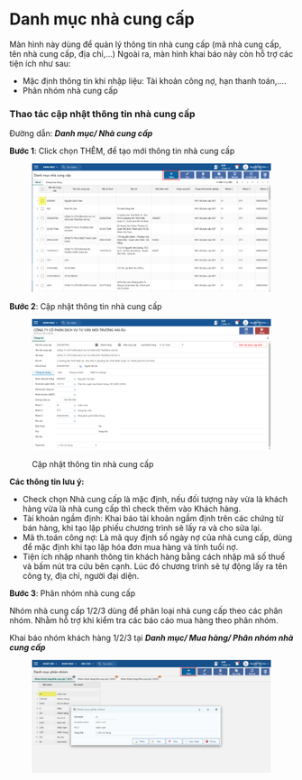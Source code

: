 # Danh mục nhà cung cấp

Màn hình này dùng để quản lý thông tin nhà cung cấp (mã nhà cung cấp, tên nhà cung cấp, địa chỉ,...) Ngoài ra, màn hình khai báo này còn hỗ trợ các tiện ích như sau:

* Mặc định thông tin khi nhập liệu: Tài khoản công nợ, hạn thanh toán,....
* Phân nhóm nhà cung cấp

### Thao tác cập nhật thông tin nhà cung cấp

Đường dẫn: _**Danh mục/ Nhà cung cấp**_

**Bước 1**: Click chọn THÊM, để tạo mới thông tin nhà cung cấp

<figure><img src="../../.gitbook/assets/dmncc (1).png" alt=""><figcaption></figcaption></figure>

**Bước 2**: Cập nhật thông tin nhà cung cấp

<figure><img src="../../.gitbook/assets/image (212).png" alt=""><figcaption><p>Cập nhật thông tin nhà cung cấp</p></figcaption></figure>

**Các thông tin lưu ý:**

* Check chọn Nhà cung cấp là mặc định, nếu đối tượng này vừa là khách hàng vừa là nhà cung cấp thì check thêm vào Khách hàng.
* Tài khoản ngầm định: Khai báo tài khoản ngầm định trên các chứng từ bán hàng, khi tạo lập phiếu chương trình sẽ lấy ra và cho sửa lại.
* Mã th.toán công nợ: Là mã quy định số ngày nợ của nhà cung cấp, dùng để mặc định khi tạo lập hóa đơn mua hàng và tính tuổi nợ.
* Tiện ích nhập nhanh thông tin khách hàng bằng cách nhập mã số thuế và bấm nút tra cứu bên cạnh. Lúc đó chương trình sẽ tự động lấy ra tên công ty, địa chỉ, người đại diện.

**Bước 3**: Phân nhóm nhà cung cấp

Nhóm nhà cung cấp 1/2/3 dùng để phân loại nhà cung cấp theo các phân nhóm. Nhằm hỗ trợ khi kiểm tra các báo cáo mua hàng theo phân nhóm.

Khai báo nhóm khách hàng 1/2/3 tại _**Danh mục/ Mua hàng/ Phân nhóm nhà cung cấp**_

<figure><img src="../../.gitbook/assets/image (213).png" alt=""><figcaption></figcaption></figure>
